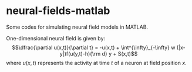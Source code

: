 # neural-fields-matlab
Some codes for simulating neural field models in MATLAB.

One-dimensional neural field is given by:
$$\dfrac{\partial u(x,t)}{\partial t} = -u(x,t) + \int^{\infty}_{-\infty} w (|x-y|)f(u(y,t)-h){\rm d} y + S(x,t)$$
where  $u(x,t)$ represents the activity at time $t$ of a neuron at field position $x$.


